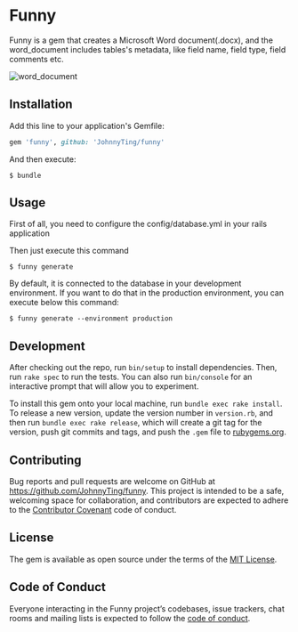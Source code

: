 # Funny

Funny is a gem that creates a Microsoft Word document(.docx), and the word_document includes tables's metadata, like field name, field type, field comments etc.

![word_document](https://dingxu66.oss-cn-beijing.aliyuncs.com/img/20191107092756.png)

## Installation

Add this line to your application's Gemfile:

```ruby
gem 'funny', github: 'JohnnyTing/funny'
```

And then execute:

    $ bundle

## Usage

First of all, you need to configure the config/database.yml in your rails application

Then just execute this command

    $ funny generate

By default, it is connected to the database in your development environment. 
If you want to do that in the production environment, you can execute below this command:

    $ funny generate --environment production

## Development

After checking out the repo, run `bin/setup` to install dependencies. Then, run `rake spec` to run the tests. You can also run `bin/console` for an interactive prompt that will allow you to experiment.

To install this gem onto your local machine, run `bundle exec rake install`. To release a new version, update the version number in `version.rb`, and then run `bundle exec rake release`, which will create a git tag for the version, push git commits and tags, and push the `.gem` file to [rubygems.org](https://rubygems.org).

## Contributing

Bug reports and pull requests are welcome on GitHub at https://github.com/JohnnyTing/funny. This project is intended to be a safe, welcoming space for collaboration, and contributors are expected to adhere to the [Contributor Covenant](http://contributor-covenant.org) code of conduct.

## License

The gem is available as open source under the terms of the [MIT License](https://opensource.org/licenses/MIT).

## Code of Conduct

Everyone interacting in the Funny project’s codebases, issue trackers, chat rooms and mailing lists is expected to follow the [code of conduct](https://github.com/JohnnyTing/funny/blob/master/CODE_OF_CONDUCT.md).
